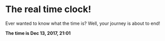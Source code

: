 # The real time clock!

Ever wanted to know what the time is? Well, your journey is about to end!

**The time is Dec 13, 2017, 21:01**